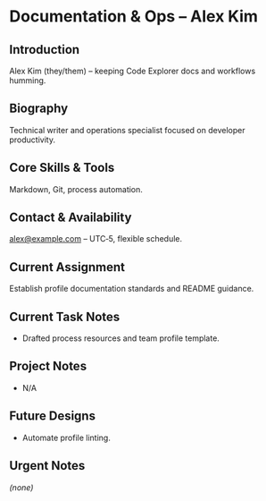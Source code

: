 # Documentation & Ops – Alex Kim

## Introduction
Alex Kim (they/them) – keeping Code Explorer docs and workflows humming.

## Biography
Technical writer and operations specialist focused on developer productivity.

## Core Skills & Tools
Markdown, Git, process automation.

## Contact & Availability
alex@example.com – UTC‑5, flexible schedule.

## Current Assignment
Establish profile documentation standards and README guidance.

## Current Task Notes
- Drafted process resources and team profile template.

## Project Notes
- N/A

## Future Designs
- Automate profile linting.

## Urgent Notes
*(none)*
